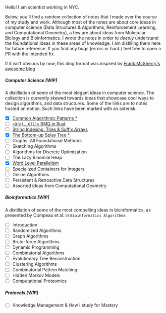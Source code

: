 Hello! I am scientist working in NYC.

Below, you'll find a random collection of notes that I made over the course of my study and work. Although most of the notes are about core ideas in computer science (Data Structures & Algorithms, Reinforcement Learning, and Computational Geometry), a few are about ideas from Molecular Biology and Bioinformatics.  I wrote the notes in order to _deeply_ understand the foundational ideas in these areas of knowledge. I am distilling them here for future reference. If you find any bugs (errors or hard ) feel free to open a PR with the intended fix.

If it isn't obvious by now, this blog format was inspired by [Frank McSherry's awesome blog](https://github.com/frankmcsherry/blog)

##### Computer Science [WIP]

A distillation of some of the most elegant ideas in computer science. The collection is currently skewed towards ideas that showcase cool ways to design algorithms, and data structures. Some of the links are to notes hosted on notion. Such links have been marked with an asterisk.

- [x]  [Common Algorithmic Patterns *](https://www.notion.so/A-note-on-algorithmic-design-patterns-20e50d39c99945e3ad8dfb804177ab3f)
- [ ]  [`<O(n), O(1)>` RMQ in Rust](https://github.com/jlikhuva/blog/blob/main/posts/rmq.md)
- [ ]  [String Indexing: Tries & Suffix Arrays](https://github.com/jlikhuva/blog/blob/main/posts/string_indexing.md)
- [x]  [The Bottom-up Splay Tree *](https://www.notion.so/Splay-Trees-3942f6942b7f4b06b5f666912f26a33a)
- [ ]  Graphs: All Foundational Methods
- [ ]  Sketching Algorithms
- [ ]  Algorithms for Discrete Optimization
- [ ]  The Lazy Binomial Heap
- [x]  [Word Level Parallelism](https://github.com/jlikhuva/blog/blob/main/posts/wlp.md)
- [ ]  Specialized Containers for Integers
- [ ]  Online Algorithms
- [ ]  Persistent & Retroactive Data Structures
- [ ]  Assorted ideas from Computational Geometry

##### Bioinformatics [WIP]

A distillation of some of the most compelling ideas in bioinformatics, as presented by Compeau et al. in `Bioinformatics Algorithms`

- [ ]  Introduction
- [ ]  Randomized Algorithms
- [ ]  Graph Algorithms
- [ ]  Brute-force Algorithms
- [ ]  Dynamic Programming
- [ ]  Combinatorial Algorithms
- [ ]  Evolutionary Tree Reconstruction
- [ ]  Clustering Algorithms
- [ ]  Combinatorial Pattern Matching
- [ ]  Hidden Markov Models
- [ ]  Computational Proteomics

##### Protocols [WIP]

- [ ] Knowledge Management & How I study for Mastery
